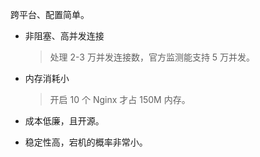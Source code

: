 跨平台、配置简单。

- 非阻塞、高并发连接

  > 处理 2-3 万并发连接数，官方监测能支持 5 万并发。

- 内存消耗小

  > 开启 10 个 Nginx 才占 150M 内存。

- 成本低廉，且开源。

- 稳定性高，宕机的概率非常小。
